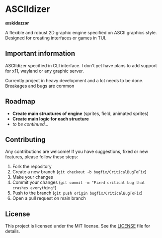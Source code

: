 # ASCIIdizer
**æskidaɪzər**

A flexible and robust 2D graphic engine specified on ASCII graphics style. 
Designed for creating interfaces or games in TUI.


## Important information

ASCIIdizer specified in CLI interface. I don't yet have plans to add support for x11, wayland 
or any graphic server.

Currently project in heavy development and a lot needs to be done. Breakages and bugs are common

## Roadmap

- **Create main structures of engine** (sprites, field, animated sprites)
- **Create main logic for each structure**
- *to be continued...*

## Contributing
Any contributions are welcome! If you have suggestions, fixed or new features, please
follow these steps:
1. Fork the repository
2. Create a new branch (`git checkout -b bugfix/CriticalBugToFix`)
3. Make your changes
4. Commit your changes (`git commit -m "Fixed critical bug that crashes everything"`)
5. Push to the branch (`git push origin bugfix/CriticalBugToFix`)
6. Open a pull request on main branch

## License
This project is licensed under the MIT license. See the [LICENSE](LICENSE) file for details.
